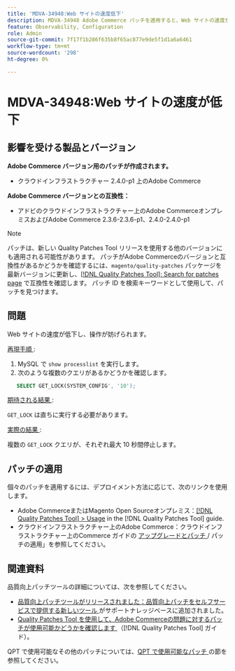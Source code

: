 ```yaml
---
title: 'MDVA-34948:Web サイトの速度低下'
description: MDVA-34948 Adobe Commerce パッチを適用すると、Web サイトの速度が低下する問題が修正されます。 このパッチは、[Quality Patches Tool （QPT） ] （https://experienceleague.adobe.com/en/docs/commerce-knowledge-base/kb/announcements/commerce-announcements/magento-quality-patches-released-new-tool-to-self-serve-quality-patches） 1.1.1 がインストールされている場合に利用できます。 パッチ ID は MDVA-34948。 この問題は、Adobe Commerce バージョン 2.4.1 で修正されました。
feature: Observability, Configuration
role: Admin
source-git-commit: 7f17f1b286f635b8f65ac877e9de5f1d1a6a6461
workflow-type: tm+mt
source-wordcount: '298'
ht-degree: 0%

---
```


# MDVA-34948:Web サイトの速度が低下


## 影響を受ける製品とバージョン

**Adobe Commerce バージョン用のパッチが作成されます。**

* クラウドインフラストラクチャー 2.4.0-p1 上のAdobe Commerce

**Adobe Commerce バージョンとの互換性：**

* アドビのクラウドインフラストラクチャー上のAdobe CommerceオンプレミスおよびAdobe Commerce 2.3.6-2.3.6-p1、2.4.0-2.4.0-p1

>[!NOTE]
>
>パッチは、新しい Quality Patches Tool リリースを使用する他のバージョンにも適用される可能性があります。 パッチがAdobe Commerceのバージョンと互換性があるかどうかを確認するには、`magento/quality-patches` パッケージを最新バージョンに更新し、[[!DNL Quality Patches Tool]: Search for patches page](https://experienceleague.adobe.com/en/docs/commerce-knowledge-base/kb/announcements/commerce-announcements/magento-quality-patches-released-new-tool-to-self-serve-quality-patches) で互換性を確認します。 パッチ ID を検索キーワードとして使用して、パッチを見つけます。

## 問題

Web サイトの速度が低下し、操作が妨げられます。

<u> 再現手順 </u>:

1. MySQL で `show processlist` を実行します。
1. 次のような複数のクエリがあるかどうかを確認します。

```sql
   SELECT GET_LOCK(SYSTEM_CONFIG', '10');
```

<u> 期待される結果 </u>:

`GET_LOCK` は直ちに実行する必要があります。

<u> 実際の結果 </u>:

複数の `GET_LOCK` クエリが、それぞれ最大 10 秒間停止します。

## パッチの適用

個々のパッチを適用するには、デプロイメント方法に応じて、次のリンクを使用します。

* Adobe CommerceまたはMagento Open Sourceオンプレミス：[[!DNL Quality Patches Tool] > Usage](/help/tools/quality-patches-tool/usage.md) in the [!DNL Quality Patches Tool] guide.
* クラウドインフラストラクチャー上のAdobe Commerce：クラウドインフラストラクチャー上のCommerce ガイドの [ アップグレードとパッチ ](https://experienceleague.adobe.com/docs/commerce-cloud-service/user-guide/develop/upgrade/apply-patches.html)/ パッチの適用」を参照してください。

## 関連資料

品質向上パッチツールの詳細については、次を参照してください。

* [ 品質向上パッチツールがリリースされました：品質向上パッチをセルフサービスで提供する新しいツール ](https://experienceleague.adobe.com/en/docs/commerce-knowledge-base/kb/announcements/commerce-announcements/magento-quality-patches-released-new-tool-to-self-serve-quality-patches) がサポートナレッジベースに追加されました。
* [Quality Patches Tool を使用して、Adobe Commerceの問題に対するパッチが使用可能かどうかを確認します ](/help/tools/quality-patches-tool/patches-available-in-qpt/check-patch-for-magento-issue-with-magento-quality-patches.md) （[!DNL Quality Patches Tool] ガイド）。

QPT で使用可能なその他のパッチについては、[QPT で使用可能なパッチ ](https://experienceleague.adobe.com/tools/commerce-quality-patches/index.html-) の節を参照してください。
